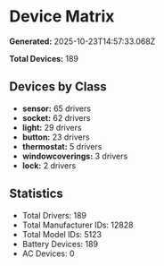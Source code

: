 # Device Matrix

**Generated:** 2025-10-23T14:57:33.068Z

**Total Devices:** 189

## Devices by Class

- **sensor:** 65 drivers
- **socket:** 62 drivers
- **light:** 29 drivers
- **button:** 23 drivers
- **thermostat:** 5 drivers
- **windowcoverings:** 3 drivers
- **lock:** 2 drivers

## Statistics

- Total Drivers: 189
- Total Manufacturer IDs: 12828
- Total Model IDs: 5123
- Battery Devices: 189
- AC Devices: 0
